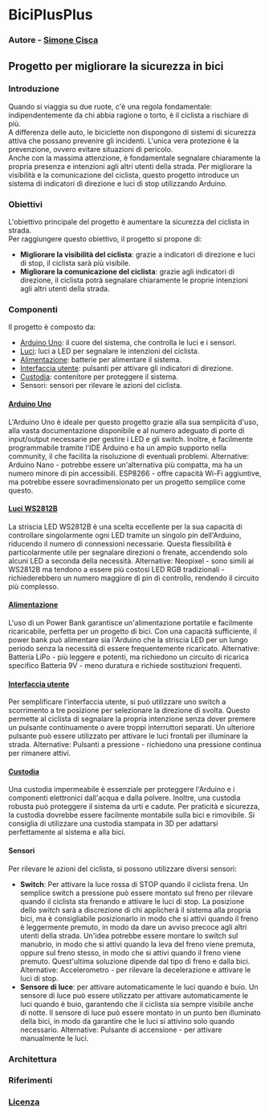 # BiciPlusPlus 
### Autore - [Simone Cisca](https://github.com/SpaceCowboySCX)

## Progetto per migliorare la sicurezza in bici
### Introduzione
Quando si viaggia su due ruote, c'è una regola fondamentale: indipendentemente da chi abbia ragione o torto, è il
ciclista a rischiare di più.
<br>
A differenza delle auto, le biciclette non dispongono di sistemi di sicurezza attiva che possano prevenire gli incidenti.
L'unica vera protezione è la prevenzione, ovvero evitare situazioni di pericolo.
<br>
Anche con la massima attenzione, è fondamentale segnalare chiaramente la propria presenza e intenzioni agli altri utenti della
strada. Per migliorare la visibilità e la comunicazione del ciclista, questo progetto introduce un sistema di indicatori
di direzione e luci di stop utilizzando Arduino.

### Obiettivi
L'obiettivo principale del progetto è aumentare la sicurezza del ciclista in strada.
<br>
Per raggiungere questo obiettivo, il progetto si propone di:
<br>
- **Migliorare la visibilità del ciclista**: grazie a indicatori di direzione e luci di stop, il ciclista sarà più
  visibile.
- **Migliorare la comunicazione del ciclista**: grazie agli indicatori di direzione, il ciclista potrà segnalare
  chiaramente
  le proprie intenzioni agli altri utenti della strada.

### Componenti
Il progetto è composto da:
- [Arduino Uno](./Documentation/ArduinoUno): il cuore del sistema, che controlla le luci e i sensori.
- [Luci](./Documentation/WS2812B): luci a LED per segnalare le intenzioni del ciclista.
- [Alimentazione](./Documentation/PowerSupply): batterie per alimentare il sistema.
- [Interfaccia utente](./Documentation/UserInterfaceElements): pulsanti per attivare gli indicatori di direzione.
- [Custodia](./Documentation/CoverCase): contenitore per proteggere il sistema.
- Sensori: sensori per rilevare le azioni del ciclista.

#### [Arduino Uno](./Documentation/ArduinoUno)
L'Arduino Uno è ideale per questo progetto grazie alla sua semplicità d'uso, alla vasta documentazione disponibile e
al numero adeguato di porte di input/output necessarie per gestire i LED e gli switch. Inoltre, è facilmente
programmabile tramite l'IDE Arduino e ha un ampio supporto nella community, il che facilita la risoluzione di
eventuali problemi.
Alternative:
Arduino Nano - potrebbe essere un'alternativa più compatta, ma ha un numero minore di pin accessibili.
ESP8266 - offre capacità Wi-Fi aggiuntive, ma potrebbe essere sovradimensionato per un progetto semplice
come questo.

#### [Luci WS2812B](./Documentation/WS2812B)
La striscia LED WS2812B è una scelta eccellente per la sua capacità di controllare singolarmente ogni LED tramite
un singolo pin dell'Arduino, riducendo il numero di connessioni necessarie. Questa flessibilità è particolarmente
utile
per segnalare direzioni o frenate, accendendo solo alcuni LED a seconda della necessità.
Alternative:
Neopixel - sono simili ai WS2812B ma tendono a essere più costosi
LED RGB tradizionali - richiederebbero un numero maggiore di pin di controllo, rendendo il circuito più complesso.
  
#### [Alimentazione](./Documentation/PowerSupply)
L'uso di un Power Bank garantisce un'alimentazione portatile e facilmente ricaricabile, perfetta per un progetto di
bici.
Con una capacità sufficiente, il power bank può alimentare sia l'Arduino che la striscia LED per un lungo periodo
senza la necessità di essere frequentemente ricaricato.
Alternative:
Batteria LiPo - più leggere e potenti, ma richiedono un circuito di ricarica specifico
Batteria 9V - meno duratura e richiede sostituzioni frequenti.

#### [Interfaccia utente](./Documentation/UserInterfaceElements)
Per semplificare l'interfaccia utente, si può utilizzare uno switch a scorrimento a tre posizione per selezionare la
direzione di svolta. Questo permette al ciclista di segnalare la propria intenzione senza dover premere un pulsante
continuamente o avere troppi interruttori separati.
Un ulteriore pulsante può essere utilizzato per attivare le luci frontali per illuminare la strada.
Alternative:
Pulsanti a pressione - richiedono una pressione continua per rimanere attivi.

#### [Custodia](./Documentation/CoverCase)
Una custodia impermeabile è essenziale per proteggere l'Arduino e i componenti elettronici dall'acqua e dalla polvere.
Inoltre, una custodia robusta può proteggere il sistema da urti e cadute.
Per praticità e sicurezza, la custodia dovrebbe essere facilmente montabile sulla bici e rimovibile.
Si consiglia di utilizzare una custodia stampata in 3D per adattarsi perfettamente al sistema e alla bici.

#### Sensori
Per rilevare le azioni del ciclista, si possono utilizzare diversi sensori:
- **Switch**: Per attivare la luce rossa di STOP quando il ciclista frena.
  Un semplice switch a pressione può essere montato sul freno per rilevare quando il ciclista sta frenando e
  attivare
  le luci di stop.
  La posizione dello switch sarà a discrezione di chi applicherà il sistema alla propria bici, ma è consigliabile
  posizionarlo in modo che si attivi quando il freno è leggermente premuto, in modo da dare un avviso precoce agli
  altri utenti della strada. Un'idea potrebbe essere montare lo switch sul manubrio, in modo che si attivi quando la
  leva del freno viene premuta, oppure
  sul freno stesso, in modo che si attivi quando il freno viene premuto.
  Quest'ultima soluzione dipende dal tipo di freno e dalla bici.
  Alternative:
  Accelerometro - per rilevare la decelerazione e attivare le luci di stop.
- **Sensore di luce**: per attivare automaticamente le luci quando è buio.
  Un sensore di luce può essere utilizzato per attivare automaticamente le luci quando è buio, garantendo che il
  ciclista sia sempre visibile anche di notte.
  Il sensore di luce può essere montato in un punto ben illuminato della bici, in modo da garantire che le luci
  si attivino solo quando necessario.
  Alternative:
  Pulsante di accensione - per attivare manualmente le luci.

### Architettura

### Riferimenti

### [Licenza](./LICENSE)